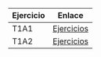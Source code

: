 Ejercicio | Enlace
---- | ----
T1A1 | [Ejercicios](https://github.com/AsdrubalCarbajosa/PPS/tree/master/T1A1_CarbajosaSandez_Asdrubal)
T1A2 | [Ejercicios](https://github.com/AsdrubalCarbajosa/PPS/tree/master/T1A2_CarbajosaSandez_Asdrubal)
